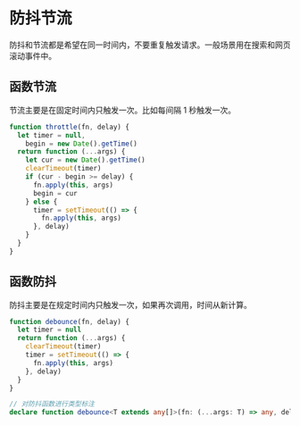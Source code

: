 # 防抖节流

防抖和节流都是希望在同一时间内，不要重复触发请求。一般场景用在搜索和网页滚动事件中。

## 函数节流

节流主要是在固定时间内只触发一次。比如每间隔 1 秒触发一次。

```javascript
function throttle(fn, delay) {
  let timer = null,
    begin = new Date().getTime()
  return function (...args) {
    let cur = new Date().getTime()
    clearTimeout(timer)
    if (cur - begin >= delay) {
      fn.apply(this, args)
      begin = cur
    } else {
      timer = setTimeout(() => {
        fn.apply(this, args)
      }, delay)
    }
  }
}
```

## 函数防抖

防抖主要是在规定时间内只触发一次，如果再次调用，时间从新计算。

```javascript
function debounce(fn, delay) {
  let timer = null
  return function (...args) {
    clearTimeout(timer)
    timer = setTimeout(() => {
      fn.apply(this, args)
    }, delay)
  }
}
```

```typescript
// 对防抖函数进行类型标注
declare function debounce<T extends any[]>(fn: (...args: T) => any, delay: number): (...args: T) => void
```
